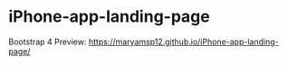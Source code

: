 # iPhone-app-landing-page
Bootstrap 4
Preview: https://maryamsp12.github.io/iPhone-app-landing-page/
